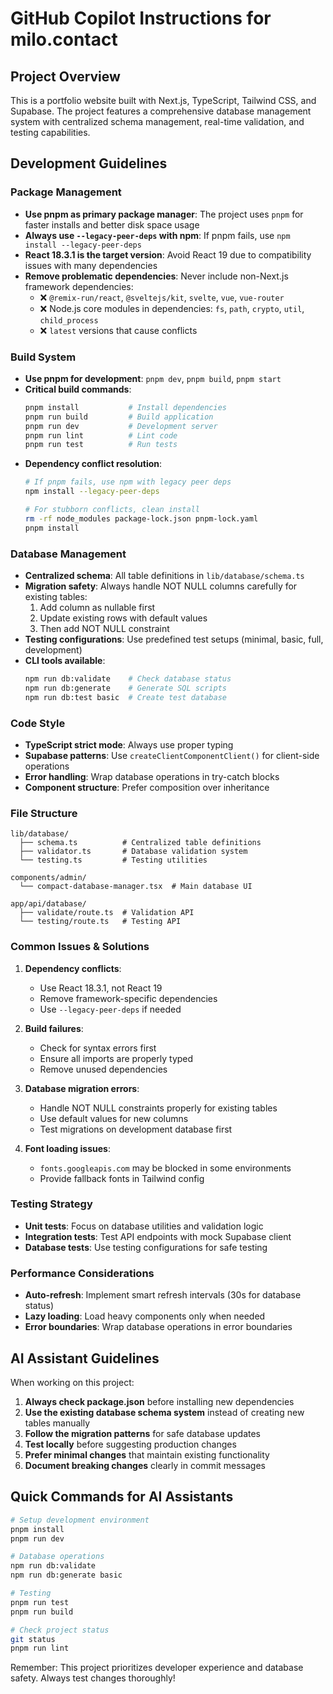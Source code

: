 # GitHub Copilot Instructions for milo.contact

## Project Overview
This is a portfolio website built with Next.js, TypeScript, Tailwind CSS, and Supabase. The project features a comprehensive database management system with centralized schema management, real-time validation, and testing capabilities.

## Development Guidelines

### Package Management
- **Use pnpm as primary package manager**: The project uses `pnpm` for faster installs and better disk space usage
- **Always use `--legacy-peer-deps` with npm**: If pnpm fails, use `npm install --legacy-peer-deps` 
- **React 18.3.1 is the target version**: Avoid React 19 due to compatibility issues with many dependencies
- **Remove problematic dependencies**: Never include non-Next.js framework dependencies:
  - ❌ `@remix-run/react`, `@sveltejs/kit`, `svelte`, `vue`, `vue-router`
  - ❌ Node.js core modules in dependencies: `fs`, `path`, `crypto`, `util`, `child_process`
  - ❌ `latest` versions that cause conflicts

### Build System
- **Use pnpm for development**: `pnpm dev`, `pnpm build`, `pnpm start`
- **Critical build commands**:
  ```bash
  pnpm install           # Install dependencies
  pnpm run build         # Build application
  pnpm run dev           # Development server
  pnpm run lint          # Lint code
  pnpm run test          # Run tests
  ```
- **Dependency conflict resolution**:
  ```bash
  # If pnpm fails, use npm with legacy peer deps
  npm install --legacy-peer-deps
  
  # For stubborn conflicts, clean install
  rm -rf node_modules package-lock.json pnpm-lock.yaml
  pnpm install
  ```

### Database Management
- **Centralized schema**: All table definitions in `lib/database/schema.ts`
- **Migration safety**: Always handle NOT NULL columns carefully for existing tables:
  1. Add column as nullable first
  2. Update existing rows with default values
  3. Then add NOT NULL constraint
- **Testing configurations**: Use predefined test setups (minimal, basic, full, development)
- **CLI tools available**:
  ```bash
  npm run db:validate    # Check database status
  npm run db:generate    # Generate SQL scripts
  npm run db:test basic  # Create test database
  ```

### Code Style
- **TypeScript strict mode**: Always use proper typing
- **Supabase patterns**: Use `createClientComponentClient()` for client-side operations
- **Error handling**: Wrap database operations in try-catch blocks
- **Component structure**: Prefer composition over inheritance

### File Structure
```
lib/database/
  ├── schema.ts          # Centralized table definitions
  ├── validator.ts       # Database validation system  
  └── testing.ts         # Testing utilities

components/admin/
  └── compact-database-manager.tsx  # Main database UI

app/api/database/
  ├── validate/route.ts  # Validation API
  └── testing/route.ts   # Testing API
```

### Common Issues & Solutions

1. **Dependency conflicts**: 
   - Use React 18.3.1, not React 19
   - Remove framework-specific dependencies
   - Use `--legacy-peer-deps` if needed

2. **Build failures**:
   - Check for syntax errors first
   - Ensure all imports are properly typed
   - Remove unused dependencies

3. **Database migration errors**:
   - Handle NOT NULL constraints properly for existing tables
   - Use default values for new columns
   - Test migrations on development database first

4. **Font loading issues**:
   - `fonts.googleapis.com` may be blocked in some environments
   - Provide fallback fonts in Tailwind config

### Testing Strategy
- **Unit tests**: Focus on database utilities and validation logic
- **Integration tests**: Test API endpoints with mock Supabase client
- **Database tests**: Use testing configurations for safe testing

### Performance Considerations
- **Auto-refresh**: Implement smart refresh intervals (30s for database status)
- **Lazy loading**: Load heavy components only when needed
- **Error boundaries**: Wrap database operations in error boundaries

## AI Assistant Guidelines

When working on this project:

1. **Always check package.json** before installing new dependencies
2. **Use the existing database schema system** instead of creating new tables manually
3. **Follow the migration patterns** for safe database updates
4. **Test locally** before suggesting production changes
5. **Prefer minimal changes** that maintain existing functionality
6. **Document breaking changes** clearly in commit messages

## Quick Commands for AI Assistants

```bash
# Setup development environment
pnpm install
pnpm run dev

# Database operations
npm run db:validate
npm run db:generate basic

# Testing
pnpm run test
pnpm run build

# Check project status
git status
pnpm run lint
```

Remember: This project prioritizes developer experience and database safety. Always test changes thoroughly!